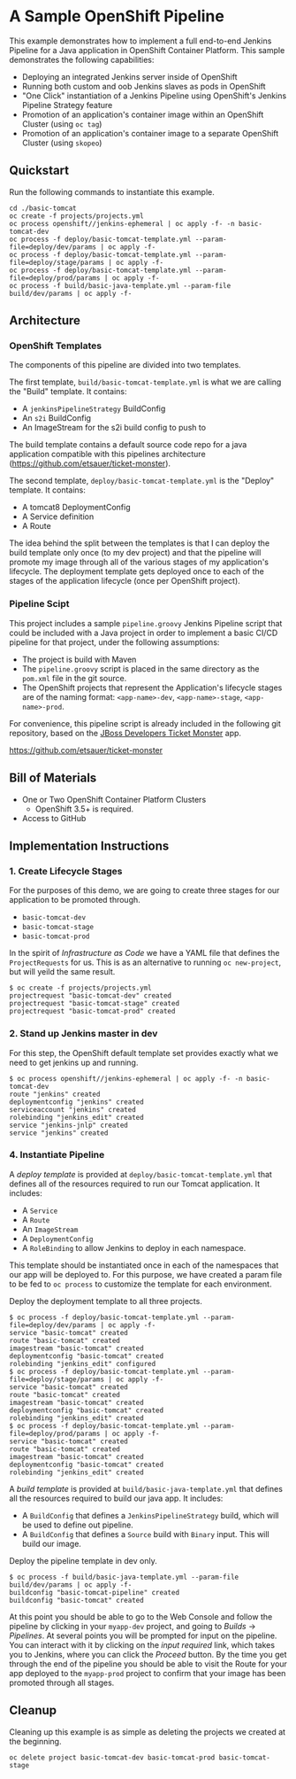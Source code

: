 # A Sample OpenShift Pipeline

This example demonstrates how to implement a full end-to-end Jenkins Pipeline for a Java application in OpenShift Container Platform. This sample demonstrates the following capabilities:

* Deploying an integrated Jenkins server inside of OpenShift
* Running both custom and oob Jenkins slaves as pods in OpenShift
* "One Click" instantiation of a Jenkins Pipeline using OpenShift's Jenkins Pipeline Strategy feature
* Promotion of an application's container image within an OpenShift Cluster (using `oc tag`)
* Promotion of an application's container image to a separate OpenShift Cluster (using `skopeo`)

## Quickstart

Run the following commands to instantiate this example.

```
cd ./basic-tomcat
oc create -f projects/projects.yml
oc process openshift//jenkins-ephemeral | oc apply -f- -n basic-tomcat-dev
oc process -f deploy/basic-tomcat-template.yml --param-file=deploy/dev/params | oc apply -f-
oc process -f deploy/basic-tomcat-template.yml --param-file=deploy/stage/params | oc apply -f-
oc process -f deploy/basic-tomcat-template.yml --param-file=deploy/prod/params | oc apply -f-
oc process -f build/basic-java-template.yml --param-file build/dev/params | oc apply -f-
```

## Architecture

### OpenShift Templates

The components of this pipeline are divided into two templates.

The first template, `build/basic-tomcat-template.yml` is what we are calling the "Build" template. It contains:

* A `jenkinsPipelineStrategy` BuildConfig
* An `s2i` BuildConfig
* An ImageStream for the s2i build config to push to

The build template contains a default source code repo for a java application compatible with this pipelines architecture (https://github.com/etsauer/ticket-monster).

The second template, `deploy/basic-tomcat-template.yml` is the "Deploy" template. It contains:

* A tomcat8 DeploymentConfig
* A Service definition
* A Route

The idea behind the split between the templates is that I can deploy the build template only once (to my dev project) and that the pipeline will promote my image through all of the various stages of my application's lifecycle. The deployment template gets deployed once to each of the stages of the application lifecycle (once per OpenShift project).

### Pipeline Scipt

This project includes a sample `pipeline.groovy` Jenkins Pipeline script that could be included with a Java project in order to implement a basic CI/CD pipeline for that project, under the following assumptions:

* The project is build with Maven
* The `pipeline.groovy` script is placed in the same directory as the `pom.xml` file in the git source.
* The OpenShift projects that represent the Application's lifecycle stages are of the naming format: `<app-name>-dev`, `<app-name>-stage`, `<app-name>-prod`.

For convenience, this pipeline script is already included in the following git repository, based on the [JBoss Developers Ticket Monster](https://github.com/jboss-developer/ticket-monster) app.

https://github.com/etsauer/ticket-monster

## Bill of Materials

* One or Two OpenShift Container Platform Clusters
  * OpenShift 3.5+ is required.
* Access to GitHub

## Implementation Instructions

### 1. Create Lifecycle Stages

For the purposes of this demo, we are going to create three stages for our application to be promoted through.

- `basic-tomcat-dev`
- `basic-tomcat-stage`
- `basic-tomcat-prod`

In the spirit of _Infrastructure as Code_ we have a YAML file that defines the `ProjectRequests` for us. This is as an alternative to running `oc new-project`, but will yeild the same result.

```
$ oc create -f projects/projects.yml
projectrequest "basic-tomcat-dev" created
projectrequest "basic-tomcat-stage" created
projectrequest "basic-tomcat-prod" created
```

### 2. Stand up Jenkins master in dev

For this step, the OpenShift default template set provides exactly what we need to get jenkins up and running.

```
$ oc process openshift//jenkins-ephemeral | oc apply -f- -n basic-tomcat-dev
route "jenkins" created
deploymentconfig "jenkins" created
serviceaccount "jenkins" created
rolebinding "jenkins_edit" created
service "jenkins-jnlp" created
service "jenkins" created
```

### 4. Instantiate Pipeline

A _deploy template_ is provided at `deploy/basic-tomcat-template.yml` that defines all of the resources required to run our Tomcat application. It includes:

* A `Service`
* A `Route`
* An `ImageStream`
* A `DeploymentConfig`
* A `RoleBinding` to allow Jenkins to deploy in each namespace.

This template should be instantiated once in each of the namespaces that our app will be deployed to. For this purpose, we have created a param file to be fed to `oc process` to customize the template for each environment.

Deploy the deployment template to all three projects.
```
$ oc process -f deploy/basic-tomcat-template.yml --param-file=deploy/dev/params | oc apply -f-
service "basic-tomcat" created
route "basic-tomcat" created
imagestream "basic-tomcat" created
deploymentconfig "basic-tomcat" created
rolebinding "jenkins_edit" configured
$ oc process -f deploy/basic-tomcat-template.yml --param-file=deploy/stage/params | oc apply -f-
service "basic-tomcat" created
route "basic-tomcat" created
imagestream "basic-tomcat" created
deploymentconfig "basic-tomcat" created
rolebinding "jenkins_edit" created
$ oc process -f deploy/basic-tomcat-template.yml --param-file=deploy/prod/params | oc apply -f-
service "basic-tomcat" created
route "basic-tomcat" created
imagestream "basic-tomcat" created
deploymentconfig "basic-tomcat" created
rolebinding "jenkins_edit" created
```

A _build template_ is provided at `build/basic-java-template.yml` that defines all the resources required to build our java app. It includes:

* A `BuildConfig` that defines a `JenkinsPipelineStrategy` build, which will be used to define out pipeline.
* A `BuildConfig` that defines a `Source` build with `Binary` input. This will build our image.

Deploy the pipeline template in dev only.
```
$ oc process -f build/basic-java-template.yml --param-file build/dev/params | oc apply -f-
buildconfig "basic-tomcat-pipeline" created
buildconfig "basic-tomcat" created
```

At this point you should be able to go to the Web Console and follow the pipeline by clicking in your `myapp-dev` project, and going to *Builds* -> *Pipelines*. At several points you will be prompted for input on the pipeline. You can interact with it by clicking on the _input required_ link, which takes you to Jenkins, where you can click the *Proceed* button. By the time you get through the end of the pipeline you should be able to visit the Route for your app deployed to the `myapp-prod` project to confirm that your image has been promoted through all stages.

## Cleanup

Cleaning up this example is as simple as deleting the projects we created at the beginning.

```
oc delete project basic-tomcat-dev basic-tomcat-prod basic-tomcat-stage
```
